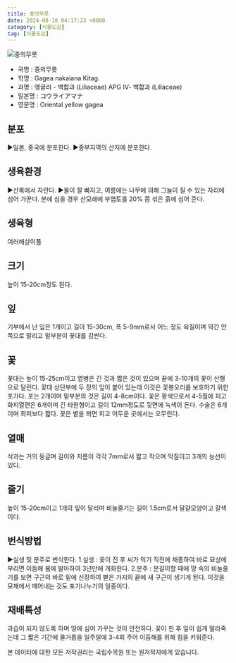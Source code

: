 ```yaml
---
title: 중의무릇
date: 2024-08-18 04:17:23 +0800
category: [식물도감]
tag: [식물도감]
---
```




![중의무릇](/fileUpload/plants/basic/Liliaceae/Gagea/672/1_th2.JPG)
- 국명 : 중의무릇
- 학명 : Gagea nakaiana Kitag.
- 과명 : 앵글러 - 백합과 (Liliaceae) APG Ⅳ- 백합과 (Liliaceae)
- 일본명 : コウライアマナ
- 영문명 : Oriental yellow gagea


## 분포
▶일본, 중국에 분포한다.▶중부지역의 산지에 분포한다.
## 생육환경
▶산록에서 자란다. ▶물이 잘 빠지고, 여름에는 나무에 의해 그늘이 질 수 있는 자리에 심어 가꾼다. 분에 심을 경우 산모래에 부엽토를 20% 쯤 섞은 흙에 심어 준다.
## 생육형
여러해살이풀
## 크기
높이 15-20cm정도 된다.
## 잎
기부에서 난 잎은 1개이고 길이 15-30cm, 폭 5-9mm로서 어느 정도 육질이며 약간 안쪽으로 말리고 밑부분이 꽃대를 감싼다.
## 꽃
꽃대는 높이 15-25cm이고 엽병은 긴 것과 짧은 것이 있으며 끝에 3-10개의 꽃이 산형으로 달린다. 꽃대 상단부에 두 장의 잎이 붙어 있는데 이것은 꽃봉오리를 보호하기 위한 포가다. 포는 2개이며 밑부분의 것은 길이 4-8cm이다. 꽃은 황색으로서 4-5월에 피고 화피열편은 6개이며 긴 타원형이고 길이 12mm정도로 뒷면에 녹색이 돈다. 수술은 6개이며 화피보다 짧다. 꽃은 볕을 쬐면 피고 어두운 곳에서는 오무린다.
## 열매
삭과는 거의 둥글며 길이와 지름이 각각 7mm로서 짧고 작으며 막질이고 3개의 능선이 있다.
## 줄기
높이 15-20cm이고 1개의 잎이 달리며 비늘줄기는 길이 1.5cm로서 달걀모양이고 갈색이다.
## 번식방법
▶실생 및 분주로 번식한다. 1.실생 : 꽃이 진 후 씨가 익기 직전에 채종하여 바로 묘상에 부리면 이듬해 봄에 발아하여 3년만에 개화한다. 2.분주 : 분갈이할 때에 땅 속의 비늘줄기를 보면 구근의 바로 밑에 신장하여 뻗은 가지의 끝에 새 구근이 생기게 된다. 이것을 모체에서 떼어내는 것도 포기나누기의 일종이다.
## 재배특성
과습이 되지 않도록 하며 땅에 심어 가꾸는 것이 안전하다. 꽃이 핀 후 잎이 쉽게 말라죽는데 그 짧은 기간에 물거름을 일주일에 3-4회 주어 이듬해를 위해 힘을 키워준다.






본 데이터에 대한 모든 저작권리는 국립수목원 또는 원저작자에게 있습니다.
